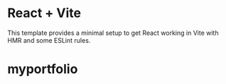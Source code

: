 # React + Vite

This template provides a minimal setup to get React working in Vite with HMR and some ESLint rules.
# myportfolio
